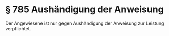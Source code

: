 # § 785 Aushändigung der Anweisung
Der Angewiesene ist nur gegen Aushändigung der Anweisung zur Leistung verpflichtet.